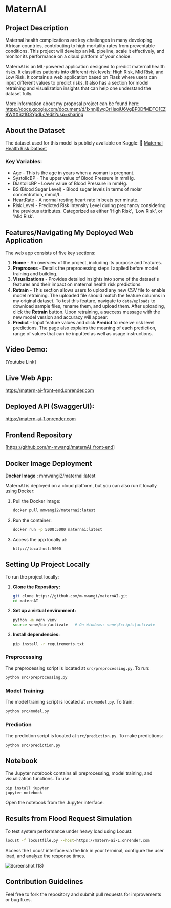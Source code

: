 # MaternAI

## Project Description
Maternal health complications are key challenges in many developing African countries, contributing to high mortality rates from preventable conditions. This project will develop an ML pipeline, scale it effectively, and monitor its performance on a cloud platform of your choice.

MaternAI is an ML-powered application designed to predict maternal health risks. It classifies patients into different risk levels: High Risk, Mid Risk, and Low Risk. 
It contains a web application based on Flask where users can input different values to predict risks. It also has a section for model retraining and visualization insights that can help one understand the dataset fully.

More information about my proposal project can be found here: https://docs.google.com/document/d/1xnnj8wq3rHsqiU6VgBP0DfMDTO1EZ9WXXSz1G3YgdLc/edit?usp=sharing

## About the Dataset
The dataset used for this model is publicly available on Kaggle:
🔗 [Maternal Health Risk Dataset](https://www.kaggle.com/datasets/csafrit2/maternal-health-risk-data/data)  

### Key Variables:
- Age - This is the age in years when a woman is pregnant.
- SystolicBP - The upper value of Blood Pressure in mmHg.
- DiastolicBP - Lower value of Blood Pressure in mmHg.
- BS (Blood Sugar Level) - Blood sugar levels in terms of molar concentration, mmol/L.
- HeartRate - A normal resting heart rate in beats per minute.
- Risk Level - Predicted Risk Intensity Level during pregnancy considering the previous attributes. Categorized as either 'High Risk', 'Low Risk', or 'Mid Risk'.

## Features/Navigating My Deployed Web Application
The web app consists of five key sections:
1. **Home** - An overview of the project, including its purpose and features.
2. **Preprocess** - Details the preprocessing steps I applied before model training and building.
3. **Visualizations** - Provides detailed insights into some of the dataset's features and their impact on maternal health risk predictions.
4. **Retrain** - This section allows users to upload any new CSV file to enable model retraining. The uploaded file should match the feature columns in my original dataset. To test this feature, navigate to `data/uploads` to download sample files, rename them, and upload them. After uploading, click the **Retrain** button. Upon retraining, a success message with the new model version and accuracy will appear. 
5. **Predict** - Input feature values and click **Predict** to receive risk level predictions. The page also explains the meaning of each prediction, range of values that can be inputted as well as usage instructions.

## Video Demo:
[Youtube Link]

## Live Web App:
https://matern-ai-front-end.onrender.com

## Deployed API (SwaggerUI):
https://matern-ai-1.onrender.com

## Frontend Repository
[https://github.com/m-mwangi/maternAI_front-end]

## Docker Image Deployment
**Docker Image** : mmwangi2/maternai:latest

MaternAI is deployed on a cloud platform, but you can also run it locally using Docker:

1. Pull the Docker image:
   ```bash
   docker pull mmwangi2/maternai:latest
   ```
2. Run the container:
   ```bash
   docker run -p 5000:5000 maternai:latest
   ```
3. Access the app locally at:
   ```
   http://localhost:5000
   ```

## Setting Up Project Locally
To run the project locally:

1. **Clone the Repository:**
   ```bash
   git clone https://github.com/m-mwangi/maternAI.git
   cd maternAI
   ```
2. **Set up a virtual environment:**
   ```bash
   python -m venv venv
   source venv/bin/activate   # On Windows: venv\Scripts\activate
   ```
3. **Install dependencies:**
   ```bash
   pip install -r requirements.txt
   ```

### Preprocessing
The preprocessing script is located at `src/preprocessing.py`.
To run:
```bash
python src/preprocessing.py
```

### Model Training
The model training script is located at `src/model.py`.
To train:
```bash
python src/model.py
```

### Prediction
The prediction script is located at `src/prediction.py`.
To make predictions:
```bash
python src/prediction.py
```

## Notebook
The Jupyter notebook contains all preprocessing, model training, and visualization functions.
To use:
```bash
pip install jupyter
jupyter notebook
```
Open the notebook from the Jupyter interface.

## Results from Flood Request Simulation
To test system performance under heavy load using Locust:
```bash
locust -f locustfile.py --host=https://matern-ai-1.onrender.com
```
Access the Locust interface via the link in your terminal, configure the user load, and analyze the response times.

![Screenshot (18)](https://github.com/user-attachments/assets/8f33a894-71c5-4d6a-8745-0e59f5af6109)



## Contribution Guidelines
Feel free to fork the repository and submit pull requests for improvements or bug fixes.
